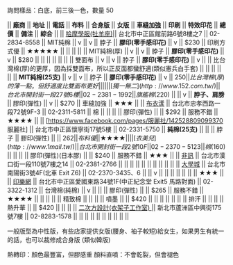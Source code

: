 詢問樣品：白底，前三後一色，數量 50

|| **廠商** || **地址** || **電話** || **布料** ||  **合身版** || **女版** || **車縫加強** || **印刷** || **特效印花** || **總價** || **備注** || **綜合** ||
|| [哈摩學服(牡羊座)](http://hotmall.com.tw/)||  台北市中正區館前路6號8樓之7 || 02-2834-8558 || MIT純棉 || v || v || 脖子 || **膠印(零手感印花)** || v || $230 || 印刷方式優 ||  ★★★★★ ||
|| || || || MIT純棉(厚) || v || v || 脖子 || **膠印(零手感印花)** || v || $280 || || ||
|| || || || 雙面布 || v || v || 脖子 || **膠印(零手感印花)** || v ||  || 比台灣棉(厚)的更厚，因為採雙面布，所以正反面都蠻舒適(類似憲兵白手套) || ||
|| || || || **MIT純棉(25支)** || v || v || 脖子 || **膠印(零手感印花)** || v || $250 || 比台灣棉(厚)的薄一點，但舒適度比雙面布更好 || ||
|| [獨一無二](http://www.152.com.tw/) || 台北市開封街一段27號6樓 || 02-2381-1992 || 旗艦棉($220) || || v || **脖子、肩膀** || 膠印(彈性) || v || $270 || 車縫加強 || ★★★ ||
|| [布衣漾](http://www.facebook.com/BuYiYangYouXianGongSi) || 台北市忠孝西路一段72號9F-3 || 02-2311-5811 || 棉 || || || || 膠印(彈性) || || $292 || 服務不錯 || ★★★★ ||
|| [https://www.facebook.com/pages/服麗社/142528809099370 服麗社] || 台北市中正區懷寧街17號5樓 || 02-2331-5750 || **純棉(25支)** || || || 脖子 || 膠印(彈性) || || $262 || 布料優 || ★★★★ ||
|| [衣美兒](http://www.1mail.tw/) || 台北市開封街一段2號10F || 02-2370-5123 || 棉 ($160) || || || || 膠印(彈性)(日本膠) || || $240 || 服務不錯 || ★★★ ||
|| [非訊](http://www.fashion168.com.tw/) || 台北市漢口街一段110號7樓之14 || 02-2381-2766 || || || || || || || || || ||
|| [大學城](http://www.collegetown.com.tw/) || 台北市南陽街3號4F(北車 Exit Z6) || 02-2370-3435、6 || || v || || || || || || || ★★★ ||
|| [印樂網](http://www.myif.net/) || 台北市中正區愛國東路34號1F(中正紀念堂 Exit5 馬路對面) || 02-3322-1312 || 台灣棉(純棉) || v || || || 膠印(彈性) ||  || $265 || 服務不錯 || ★★★★ ||
|| || || || 精致棉 || || || || 噴墨 ||  || $420 || || ||
|| || || || 排汗 || || || || 熱升華 ||  || $420 || || ||
|| [二次方設計(衣架子工作室) ](http://www.facebook.com/2redesign) || 新北市蘆洲區中興街175號7樓 || 02-8283-1578 || || || || || || || || || ||


一般版型為中性版，有些店家提供女版(腰身、袖子較短)給女生，如果男生有統一的話，也可以裁修成合身版 (類似韓版)

熱轉印：顏色最豐富，但膠感重
顏料直噴：不會乾裂，但會褪色
